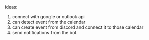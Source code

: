 ideas:
1. connect with google or outlook api
2. can detect event from the calendar
3. can create event from discord and connect it to those calendar
4. send notifications from the bot.

